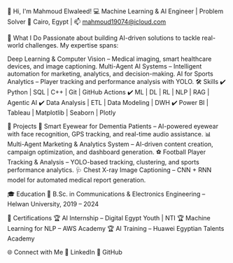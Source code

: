 👋 Hi, I'm Mahmoud Elwaleed!
💻 Machine Learning & AI Engineer | Problem Solver
📍 Cairo, Egypt | 📫 mahmoud19074@icloud.com

🚀 What I Do
Passionate about building AI-driven solutions to tackle real-world challenges. My expertise spans:

Deep Learning & Computer Vision – Medical imaging, smart healthcare devices, and image captioning.
Multi-Agent AI Systems – Intelligent automation for marketing, analytics, and decision-making.
AI for Sports Analytics – Player tracking and performance analysis with YOLO.
🛠 Skills
✔ Python | SQL | C++ | Git | GitHub Actions
✔ ML | DL | RL | NLP | RAG | Agentic AI
✔ Data Analysis | ETL | Data Modeling | DWH
✔ Power BI | Tableau | Matplotlib | Seaborn | Plotly

📌 Projects
🔬 Smart Eyewear for Dementia Patients – AI-powered eyewear with face recognition, GPS tracking, and real-time audio assistance.
📊 Multi-Agent Marketing & Analytics System – AI-driven content creation, campaign optimization, and dashboard generation.
⚽ Football Player Tracking & Analysis – YOLO-based tracking, clustering, and sports performance analytics.
🩺 Chest X-ray Image Captioning – CNN + RNN model for automated medical report generation.

🎓 Education
📍 B.Sc. in Communications & Electronics Engineering – Helwan University, 2019 – 2024

📜 Certifications
🏆 AI Internship – Digital Egypt Youth | NTI
🏆 Machine Learning for NLP – AWS Academy
🏆 AI Training – Huawei Egyptian Talents Academy

🌐 Connect with Me
🔗 LinkedIn
🔗 GitHub
